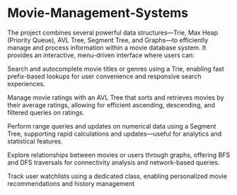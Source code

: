 # Movie-Management-Systems

The project combines several powerful data structures—Trie, Max Heap (Priority Queue), AVL Tree, Segment Tree, and Graphs—to efficiently manage and process information within a movie database system. It provides an interactive, menu-driven interface where users can:

Search and autocomplete movie titles or genres using a Trie, enabling fast prefix-based lookups for user convenience and responsive search experiences.

Manage movie ratings with an AVL Tree that sorts and retrieves movies by their average ratings, allowing for efficient ascending, descending, and filtered queries on ratings.

Perform range queries and updates on numerical data using a Segment Tree, supporting rapid calculations and updates—useful for analytics and statistical features.

Explore relationships between movies or users through graphs, offering BFS and DFS traversals for connectivity analysis and network-based queries.

Track user watchlists using a dedicated class, enabling personalized movie recommendations and history management
